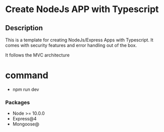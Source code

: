# Create NodeJs APP with Typescript

## Description

This is a template for creating NodeJs/Express Apps with Typescript.
It comes with security features and error handling out of the box.

It follows the MVC architecture

# command
- npm run dev

### Packages
- Node >= 10.0.0
- Express@4
- Mongoose@